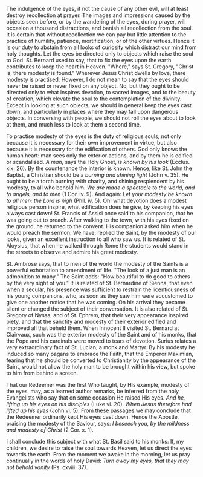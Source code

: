 
The indulgence of the eyes, if not the cause of any other evil, will at least destroy recollection at prayer. The images and impressions caused by the objects seen before, or by the wandering of the eyes, during prayer, will occasion a thousand distractions, and banish all recollection from the soul. It is certain that without recollection we can pay but little attention to the practice of humility, patience, mortification, or of the other virtues. Hence it is our duty to abstain from all looks of curiosity which distract our mind from holy thoughts. Let the eyes be directed only to objects which raise the soul to God. St. Bernard used to say, that to fix the eyes upon the earth contributes to keep the heart in Heaven. \"Where,\" says St. Gregory, \"Christ is, there modesty is found.\" Wherever Jesus Christ dwells by love, there modesty is practised. However, I do not mean to say that the eyes should never be raised or never fixed on any object. No, but they ought to be directed only to what inspires devotion, to sacred images, and to the beauty of creation, which elevate the soul to the contemplation of the divinity. Except in looking at such objects, we should in general keep the eyes cast down, and particularly in places where they may fall upon dangerous objects. In conversing with people, we should not roll the eyes about to look at them, and much less to look at them a second time.

To practise modesty of the eyes is the duty of religious souls, not only because it is necessary for their own improvement in virtue, but also because it is necessary for the edification of others. God only knows the human heart: man sees only the exterior actions, and by them he is edified or scandalised. *A man*, says the Holy Ghost, *is known by his look* (Ecclus. xix. 26). By the countenance the interior is known. Hence, like St. John the Baptist, a Christian should be a *burning and shining light* (John v. 35). He ought to be a torch burning with charity, and shining resplendent by his modesty, to all who behold him. *We are made a spectacle to the world, and to angels, and to men* (1 Cor. iv. 9). And again: *Let your modesty be known to all men: the Lord is nigh* (Phil. iv. 5). Oh! what devotion does a modest religious person inspire, what edification does he give, by keeping his eyes always cast down! St. Francis of Assisi once said to his companion, that he was going out to preach. After walking to the town, with his eyes fixed on the ground, he returned to the convent. His companion asked him when he would preach the sermon. We have, replied the Saint, by the modesty of our looks, given an excellent instruction to all who saw us. It is related of St. Aloysius, that when he walked through Rome the students would stand in the streets to observe and admire his great modesty.

St. Ambrose says, that to men of the world the modesty of the Saints is a powerful exhortation to amendment of life. \"The look of a just man is an admonition to many.\" The Saint adds: \"How beautiful to do good to others by the very sight of you.\" It is related of St. Bernardine of Sienna, that even when a secular, his presence was sufficient to restrain the licentiousness of his young companions, who, as soon as they saw him were accustomed to give one another notice that he was coming. On his arrival they became silent or changed the subject of their conversation. It is also related of St. Gregory of Nyssa, and of St. Ephrem, that their very appearance inspired piety, and that the sanctity and modesty of their exterior edified and improved all that beheld them. When Innocent II visited St. Bernard at Clairvaux, such was the exterior modesty of the Saint and of his monks, that the Pope and his cardinals were moved to tears of devotion. Surius relates a very extraordinary fact of St. Lucian, a monk and Martyr. By his modesty he induced so many pagans to embrace the Faith, that the Emperor Maximian, fearing that he should be converted to Christianity by the appearance of the Saint, would not allow the holy man to be brought within his view, but spoke to him from behind a screen.

That our Redeemer was the first Who taught, by His example, modesty of the eyes, may, as a learned author remarks, be inferred from the holy Evangelists who say that on some occasion He raised His eyes. *And he, lifting up his eyes on his disciples* (Luke vi. 20). *When Jesus therefore had lifted up his eyes* (John vi. 5). From these passages we may conclude that the Redeemer ordinarily kept His eyes cast down. Hence the Apostle, praising the modesty of the Saviour, says: *I beseech you, by the mildness and modesty of Christ* (2 Cor. x. 1).

I shall conclude this subject with what St. Basil said to his monks: If, my children, we desire to raise the soul towards Heaven, let us direct the eyes towards the earth. From the moment we awake in the morning, let us pray continually in the words of holy David: *Turn away my eyes, that they may not behold vanity* (Ps. cxviii. 37).

